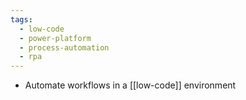 ```yaml
---
tags:
  - low-code
  - power-platform
  - process-automation
  - rpa
---
```

- Automate workflows in a [[low-code]] environment
